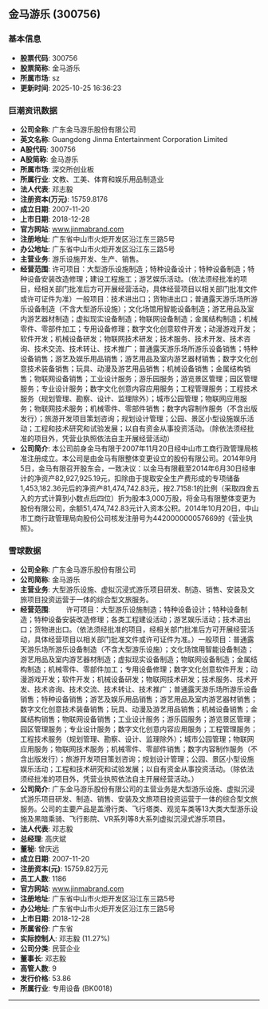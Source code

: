 ## 金马游乐 (300756)

### 基本信息

- **股票代码**: 300756
- **股票简称**: 金马游乐
- **所属市场**: sz
- **更新时间**: 2025-10-25 16:36:23

### 巨潮资讯数据

- **公司全称**: 广东金马游乐股份有限公司
- **英文名称**: Guangdong Jinma Entertainment Corporation Limited
- **A股代码**: 300756
- **A股简称**: 金马游乐
- **所属市场**: 深交所创业板
- **所属行业**: 文教、工美、体育和娱乐用品制造业
- **法人代表**: 邓志毅
- **注册资本(万元)**: 15759.8176
- **成立日期**: 2007-11-20
- **上市日期**: 2018-12-28
- **官方网站**: www.jinmabrand.com
- **注册地址**: 广东省中山市火炬开发区沿江东三路5号
- **办公地址**: 广东省中山市火炬开发区沿江东三路5号
- **主营业务**: 游乐设施开发、生产、销售。
- **经营范围**: 许可项目：大型游乐设施制造；特种设备设计；特种设备制造；特种设备安装改造修理；建设工程施工；游艺娱乐活动。（依法须经批准的项目，经相关部门批准后方可开展经营活动，具体经营项目以相关部门批准文件或许可证件为准）一般项目：技术进出口；货物进出口；普通露天游乐场所游乐设备制造（不含大型游乐设施）；文化场馆用智能设备制造；游艺用品及室内游艺器材制造；虚拟现实设备制造；物联网设备制造；金属结构制造；机械零件、零部件加工；专用设备修理；数字文化创意软件开发；动漫游戏开发；软件开发；机械设备研发；物联网技术研发；技术服务、技术开发、技术咨询、技术交流、技术转让、技术推广；普通露天游乐场所游乐设备销售；特种设备销售；游艺及娱乐用品销售；游艺用品及室内游艺器材销售；数字文化创意技术装备销售；玩具、动漫及游艺用品销售；机械设备销售；金属结构销售；物联网设备销售；工业设计服务；游乐园服务；游览景区管理；园区管理服务；专业设计服务；数字文化创意内容应用服务；工程管理服务；工程技术服务（规划管理、勘察、设计、监理除外）；城市公园管理；物联网应用服务；物联网技术服务；机械零件、零部件销售；数字内容制作服务（不含出版发行）；旅游开发项目策划咨询；规划设计管理；公园、景区小型设施娱乐活动；工程和技术研究和试验发展；以自有资金从事投资活动。（除依法须经批准的项目外，凭营业执照依法自主开展经营活动）
- **公司简介**: 本公司前身金马有限于2007年11月20日经中山市工商行政管理局核准注册成立。本公司是由金马有限整体变更设立的股份有限公司。2014年9月5日，金马有限召开股东会，一致决议：以金马有限截至2014年6月30日经审计的净资产82,927,925.19元，扣除由于提取安全生产费形成的专项储备1,453,182.36元后的净资产81,474,742.83元，按2.7158:1的比例（采取四舍五入的方式计算到小数点后四位）折为股本3,000万股，将金马有限整体变更为股份有限公司，余额51,474,742.83元计入资本公积。2014年10月20日，中山市工商行政管理局向股份公司核发注册号为442000000057669的《营业执照》。

### 雪球数据

- **公司全称**: 广东金马游乐股份有限公司
- **公司简称**: 金马游乐
- **主营业务**: 大型游乐设施、虚拟沉浸式游乐项目研发、制造、销售、安装及文旅项目投资运营于一体的综合型文旅服务。
- **经营范围**: 　　许可项目：大型游乐设施制造；特种设备设计；特种设备制造；特种设备安装改造修理；各类工程建设活动；游艺娱乐活动；技术进出口；货物进出口。（依法须经批准的项目，经相关部门批准后方可开展经营活动，具体经营项目以相关部门批准文件或许可证件为准。）一般项目：普通露天游乐场所游乐设备制造（不含大型游乐设施）；文化场馆用智能设备制造；游艺用品及室内游艺器材制造；虚拟现实设备制造；物联网设备制造；金属结构制造；机械零件、零部件加工；专用设备修理；数字文化创意软件开发；动漫游戏开发；软件开发；机械设备研发；物联网技术研发；技术服务、技术开发、技术咨询、技术交流、技术转让、技术推广；普通露天游乐场所游乐设备销售；特种设备销售；游艺及娱乐用品销售；游艺用品及室内游艺器材销售；数字文化创意技术装备销售；玩具、动漫及游艺用品销售；机械设备销售；金属结构销售；物联网设备销售；工业设计服务；游乐园服务；游览景区管理；园区管理服务；专业设计服务；数字文化创意内容应用服务；工程管理服务；工程技术服务（规划管理、勘察、设计、监理除外）；城市公园管理；物联网应用服务；物联网技术服务；机械零件、零部件销售；数字内容制作服务（不含出版发行）；旅游开发项目策划咨询；规划设计管理；公园、景区小型设施娱乐活动；工程和技术研究和试验发展；以自有资金从事投资活动。（除依法须经批准的项目外，凭营业执照依法自主开展经营活动。）
- **公司简介**: 广东金马游乐股份有限公司的主营业务是大型游乐设施、虚拟沉浸式游乐项目研发、制造、销售、安装及文旅项目投资运营于一体的综合型文旅服务。公司的主要产品是盖滑行类、飞行塔类、观览车类等13大类大型游乐设施及黑暗乘骑、飞行影院、VR系列等8大系列虚拟沉浸式游乐项目。
- **法人代表**: 邓志毅
- **总经理**: 高庆斌
- **董秘**: 曾庆远
- **成立日期**: 2007-11-20
- **注册资本(元)**: 15759.82万元
- **员工人数**: 1186
- **官方网站**: www.jinmabrand.com
- **注册地址**: 广东省中山市火炬开发区沿江东三路5号
- **办公地址**: 广东省中山市火炬开发区沿江东三路5号
- **上市日期**: 2018-12-28
- **所属省份**: 广东省
- **实际控制人**: 邓志毅 (11.27%)
- **公司分类**: 民营企业
- **董事长**: 邓志毅
- **高管人数**: 9
- **发行价格**: 53.86
- **所属行业**: 专用设备 (BK0018)

---